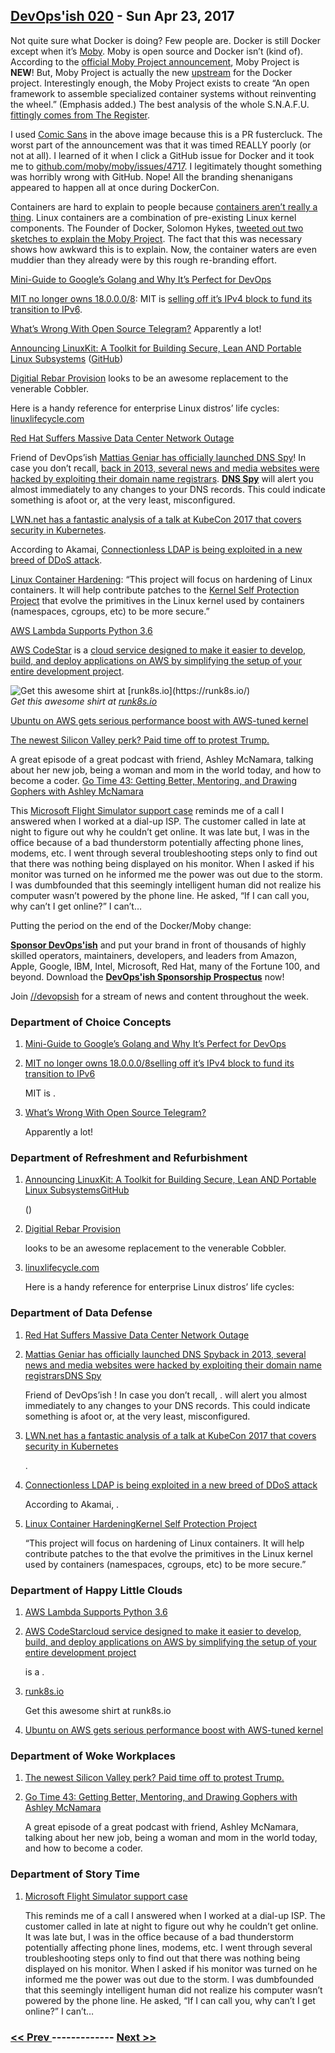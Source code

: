 ## [DevOps'ish 020](https://devopsish.com/020) - Sun Apr 23, 2017

Not quite sure what Docker is doing? Few people are. Docker is still Docker except when it’s <a href="https://mobyproject.org/">Moby</a>. Moby is open source and Docker isn’t (kind of). According to the <a href="https://blog.docker.com/2017/04/introducing-the-moby-project/">official Moby Project announcement</a>, Moby Project is <strong>NEW</strong>! But, Moby Project is actually the new <a href="https://chrisshort.net/upstream-vs-downstream/">upstream</a> for the Docker project. Interestingly enough, the Moby Project exists to create “An open framework to assemble specialized container systems without reinventing the wheel.” (Emphasis added.) The best analysis of the whole S.N.A.F.U. <a href="https://www.theregister.co.uk/2017/04/21/docker_renames_open_source_code_moby/">fittingly comes from The Register</a>.

I used <a href="https://en.wikipedia.org/wiki/Comic_Sans">Comic Sans</a> in the above image because this is a PR fustercluck. The worst part of the announcement was that it was timed REALLY poorly (or not at all). I learned of it when I click a GitHub issue for Docker and it took me to <a href="https://github.com/moby/moby/issues/4717">github.com/moby/moby/issues/4717</a>. I legitimately thought something was horribly wrong with GitHub. Nope! All the branding shenanigans appeared to happen all at once during DockerCon.

Containers are hard to explain to people because <a href="https://blog.jessfraz.com/post/containers-zones-jails-vms/">containers aren’t really a thing</a>. Linux containers are a combination of pre-existing Linux kernel components. The Founder of Docker, Solomon Hykes, <a href="https://twitter.com/solomonstre/status/855918630915133440">tweeted out two sketches to explain the Moby Project</a>. The fact that this was necessary shows how awkward this is to explain. Now, the container waters are even muddier than they already were by this rough re-branding effort.

<a href="https://blog.bluematador.com/posts/mini-guide-google-golang-why-its-perfect-for-devops/">Mini-Guide to Google’s Golang and Why It’s Perfect for DevOps</a>

<a href="https://ma.ttias.be/mit-no-longer-owns-18-0-0-08/">MIT no longer owns 18.0.0.0/8</a>: MIT is <a href="https://gist.github.com/simonster/e22e50cd52b7dffcf5a4db2b8ea4cce0">selling off it’s IPv4 block to fund its transition to IPv6</a>.

<a href="https://yalantis.com/blog/whats-wrong-telegram-open-api/">What’s Wrong With Open Source Telegram?</a> Apparently a lot!

<a href="https://blog.docker.com/2017/04/introducing-linuxkit-container-os-toolkit/">Announcing LinuxKit: A Toolkit for Building Secure, Lean AND Portable Linux Subsystems</a> (<a href="https://github.com/linuxkit/linuxkit">GitHub</a>)

<a href="https://github.com/digitalrebar/provision">Digitial Rebar Provision</a> looks to be an awesome replacement to the venerable Cobbler.

Here is a handy reference for enterprise Linux distros’ life cycles: <a href="https://linuxlifecycle.com/?utm_source=cronweekly.com">linuxlifecycle.com</a>

<a href="https://linux.slashdot.org/story/17/04/21/1623233/red-hat-suffers-massive-data-center-network-outage">Red Hat Suffers Massive Data Center Network Outage</a>

Friend of DevOps’ish <a href="https://ma.ttias.be/dns-spy-launched/">Mattias Geniar has officially launched DNS Spy</a>! In case you don’t recall, <a href="http://readwrite.com/2013/08/27/new-york-times-twitter-huffpo-hacked-syrian-electronic-army/">back in 2013, several news and media websites were hacked by exploiting their domain name registrars</a>. <a href="https://dnsspy.io/"><strong>DNS Spy</strong></a> will alert you almost immediately to any changes to your DNS records. This could indicate something is afoot or, at the very least, misconfigured.

<a href="https://lwn.net/SubscriberLink/720215/867f710e3d145b55/">LWN.net has a fantastic analysis of a talk at KubeCon 2017 that covers security in Kubernetes</a>.

According to Akamai, <a href="http://www.darkreading.com/attacks-breaches/new-breed-of-ddos-attack-on-the-rise/d/d-id/1328620">Connectionless LDAP is being exploited in a new breed of DDoS attack</a>.

<a href="https://containerhardening.org/">Linux Container Hardening</a>: “This project will focus on hardening of Linux containers. It will help contribute patches to the <a href="https://kernsec.org/wiki/index.php/Kernel_Self_Protection_Project">Kernel Self Protection Project</a> that evolve the primitives in the Linux kernel used by containers (namespaces, cgroups, etc) to be more secure.”

<a href="https://aws.amazon.com/about-aws/whats-new/2017/04/aws-lambda-supports-python-3-6/">AWS Lambda Supports Python 3.6</a>

<a href="https://aws.amazon.com/codestar/">AWS CodeStar</a> is a <a href="https://aws.amazon.com/blogs/aws/new-aws-codestar/">cloud service designed to make it easier to develop, build, and deploy applications on AWS by simplifying the setup of your entire development project</a>.

<img src="https://d33wubrfki0l68.cloudfront.net/6678bdeea7ddc4f9cd13166a86f27fbaed842b0e/db30e/020/run-k8s-tshirt.jpg" alt="Get this awesome shirt at [runk8s.io](https://runk8s.io/)"/><br/><em>Get this awesome shirt at <a href="https://runk8s.io/">runk8s.io</a></em>

<a href="https://insights.ubuntu.com/2017/04/05/ubuntu-on-aws-gets-serious-performance-boost-with-aws-tuned-kernel/">Ubuntu on AWS gets serious performance boost with AWS-tuned kernel</a>

<a href="https://www.washingtonpost.com/news/business/wp/2017/04/18/the-newest-silicon-valley-perk-paid-time-off-to-protest-trump/?utm_term=.3d2e13c39de5">The newest Silicon Valley perk? Paid time off to protest Trump.</a>

A great episode of a great podcast with friend, Ashley McNamara, talking about her new job, being a woman and mom in the world today, and how to become a coder. <a href="https://overcast.fm/+GnKbwnxKI">Go Time 43: Getting Better, Mentoring, and Drawing Gophers with Ashley McNamara</a>

This <a href="https://blogs.msdn.microsoft.com/oldnewthing/20170418-00/?p=95985">Microsoft Flight Simulator support case</a> reminds me of a call I answered when I worked at a dial-up ISP. The customer called in late at night to figure out why he couldn’t get online. It was late but, I was in the office because of a bad thunderstorm potentially affecting phone lines, modems, etc. I went through several troubleshooting steps only to find out that there was nothing being displayed on his monitor. When I asked if his monitor was turned on he informed me the power was out due to the storm. I was dumbfounded that this seemingly intelligent human did not realize his computer wasn’t powered by the phone line. He asked, “If I can call you, why can’t I get online?” I can’t…

Putting the period on the end of the Docker/Moby change:

<a href="https://devopsish.com/sponsor/" title="Sponsor DevOps&#39;ish"><strong>Sponsor DevOps&#39;ish</strong></a> and put your brand in front of thousands of highly skilled operators, maintainers, developers, and leaders from Amazon, Apple, Google, IBM, Intel, Microsoft, Red Hat, many of the Fortune 100, and beyond. Download the <strong><a href="https://devopsi.sh/prospectus">DevOps&#39;ish Sponsorship Prospectus</a></strong> now!

Join <a href="https://www.reddit.com/r/devopsish/">/<span class="fa fa-reddit-alien fa-sm" aria-hidden="true"></span>/devopsish</a> for a stream of news and content throughout the week.

### Department of Choice Concepts

1. [Mini-Guide to Google’s Golang and Why It’s Perfect for DevOps](https://blog.bluematador.com/posts/mini-guide-google-golang-why-its-perfect-for-devops/)

    
1. [MIT no longer owns 18.0.0.0/8selling off it’s IPv4 block to fund its transition to IPv6](https://ma.ttias.be/mit-no-longer-owns-18-0-0-08/)

     MIT is .
1. [What’s Wrong With Open Source Telegram?](https://yalantis.com/blog/whats-wrong-telegram-open-api/)

    Apparently a lot!
### Department of Refreshment and Refurbishment

1. [Announcing LinuxKit: A Toolkit for Building Secure, Lean AND Portable Linux SubsystemsGitHub](https://blog.docker.com/2017/04/introducing-linuxkit-container-os-toolkit/)

    ()
1. [Digitial Rebar Provision](https://github.com/digitalrebar/provision)

    looks to be an awesome replacement to the venerable Cobbler.
1. [linuxlifecycle.com](https://linuxlifecycle.com/?utm_source=cronweekly.com)

    Here is a handy reference for enterprise Linux distros’ life cycles:
### Department of Data Defense

1. [Red Hat Suffers Massive Data Center Network Outage](https://linux.slashdot.org/story/17/04/21/1623233/red-hat-suffers-massive-data-center-network-outage)

    
1. [Mattias Geniar has officially launched DNS Spyback in 2013, several news and media websites were hacked by exploiting their domain name registrarsDNS Spy](https://ma.ttias.be/dns-spy-launched/)

    Friend of DevOps’ish ! In case you don’t recall, .  will alert you almost immediately to any changes to your DNS records. This could indicate something is afoot or, at the very least, misconfigured.
1. [LWN.net has a fantastic analysis of a talk at KubeCon 2017 that covers security in Kubernetes](https://lwn.net/SubscriberLink/720215/867f710e3d145b55/)

    .
1. [Connectionless LDAP is being exploited in a new breed of DDoS attack](http://www.darkreading.com/attacks-breaches/new-breed-of-ddos-attack-on-the-rise/d/d-id/1328620)

    According to Akamai, .
1. [Linux Container HardeningKernel Self Protection Project](https://containerhardening.org/)

     “This project will focus on hardening of Linux containers. It will help contribute patches to the  that evolve the primitives in the Linux kernel used by containers (namespaces, cgroups, etc) to be more secure.”
### Department of Happy Little Clouds

1. [AWS Lambda Supports Python 3.6](https://aws.amazon.com/about-aws/whats-new/2017/04/aws-lambda-supports-python-3-6/)

    
1. [AWS CodeStarcloud service designed to make it easier to develop, build, and deploy applications on AWS by simplifying the setup of your entire development project](https://aws.amazon.com/codestar/)

    is a .
1. [runk8s.io](https://runk8s.io/)

    Get this awesome shirt at runk8s.io
1. [Ubuntu on AWS gets serious performance boost with AWS-tuned kernel](https://insights.ubuntu.com/2017/04/05/ubuntu-on-aws-gets-serious-performance-boost-with-aws-tuned-kernel/)

    
### Department of Woke Workplaces

1. [The newest Silicon Valley perk? Paid time off to protest Trump.](https://www.washingtonpost.com/news/business/wp/2017/04/18/the-newest-silicon-valley-perk-paid-time-off-to-protest-trump/?utm_term=.3d2e13c39de5)

    
1. [Go Time 43: Getting Better, Mentoring, and Drawing Gophers with Ashley McNamara](https://overcast.fm/+GnKbwnxKI)

    A great episode of a great podcast with friend, Ashley McNamara, talking about her new job, being a woman and mom in the world today, and how to become a coder.
### Department of Story Time

1. [Microsoft Flight Simulator support case](https://blogs.msdn.microsoft.com/oldnewthing/20170418-00/?p=95985)

    This  reminds me of a call I answered when I worked at a dial-up ISP. The customer called in late at night to figure out why he couldn’t get online. It was late but, I was in the office because of a bad thunderstorm potentially affecting phone lines, modems, etc. I went through several troubleshooting steps only to find out that there was nothing being displayed on his monitor. When I asked if his monitor was turned on he informed me the power was out due to the storm. I was dumbfounded that this seemingly intelligent human did not realize his computer wasn’t powered by the phone line. He asked, “If I can call you, why can’t I get online?” I can’t…

### [ << Prev ](sreweekly-19.md) ------------- [ Next >> ](sreweekly-21.md)